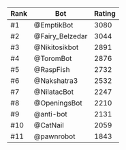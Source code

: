 Rank|Bot|Rating
---|---|---
#1|@EmptikBot|3080
#2|@Fairy_Belzedar|3044
#3|@Nikitosikbot|2891
#4|@ToromBot|2876
#5|@RaspFish|2732
#6|@Nakshatra3|2532
#7|@NilatacBot|2247
#8|@OpeningsBot|2210
#9|@anti-bot|2131
#10|@CatNail|2059
#11|@pawnrobot|1843
